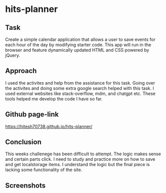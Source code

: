 # hits-planner

## Task

Create a simple calendar application that allows a user to save events for each hour of the day by modifying starter code. This app will run in the browser and feature dynamically updated HTML and CSS powered by jQuery.

## Approach

I used the activites and help from the assistance for this task. Going over the activites and doing some extra google search helped with this task. I used external websites like stack-overflow, mdm, and chatgpt etc. These tools helped me develop the code I have so far.

## Github page-link

https://hitesh70738.github.io/hits-planner/

## Conclusion 
This weeks challenege has been difficult to attempt. The logic makes sense and certain parts click. I need to study and practice more on how to save and get localstorage items. I understand the logic but the final piece is lacking some functionality of the site.

## Screenshots 